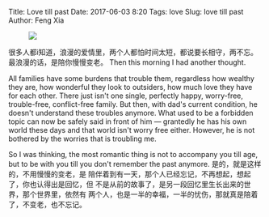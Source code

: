 Title: Love till past
Date: 2017-06-03 8:20
Tags: love
Slug: love till past
Author: Feng Xia

<figure class="col l6 m6 s12">
  <img src="{{SITEURL}}/images/funny/pastlove.jpg"/>
</figure>

很多人都i知道，浪漫的爱情里，两个人都怕时间太短，都说要长相守，两不忘。
最浪漫的话，是陪你慢慢变老。 Then this morning I had another
thought. 

All families have some burdens that trouble them, regardless how
wealthy they are, how wonderful they look to outsiders, how much love
they have for each other. There just
isn't one single, perfectly happy, worry-free, trouble-free,
conflict-free family. But then, with dad's current condition, he
doesn't understand these troubles anymore. What used to be a
forbidden topic can now be safely said in front of him &mdash;
grantedly he has his own world these days and that world isn't worry
free either. However, he is not bothered by the worries that is
troubling me.

So I was thinking, the most romantic thing is not to accompany you
till age, but <span class="myhighlight">to be with you till you don't
remember the past anymore.</span> 是的，就是这样的，不用慢慢的变老，是
陪伴着到有一天，那个人已经忘记，不再想起，想起了，你也认得出是回忆，但
不是从前的故事了，是另一段回忆里生长出来的世界，那个世界里，依然有
两个人，也是一半的幸福，一半的忧伤，那就真是陪着了，不变老，也不忘记。
